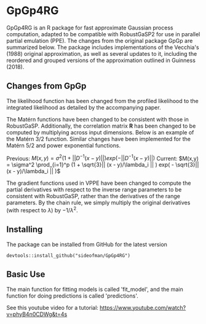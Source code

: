 
# GpGp4RG

GpGp4RG is an R package for fast approximate Gaussian process computation, 
adapted to be compatible with RobustGaSP2 for use in parallel partial emulation (PPE).
The changes from the original package GpGp are summarized below.
The package includes implementations of the Vecchia's (1988) original 
approximation, as well as several updates to it, including the reordered 
and grouped versions of the approximation outlined in Guinness (2018).

## Changes from GpGp

The likelihood function has been changed from the profiled likelihood to
the integrated likelihood as detailed by the accompanying paper.

The Matérn functions have been changed to be consistent with those in RobustGaSP. 
Additionally, the correlation matrix $\mathbf{R}$ has been changed to be computed by 
multiplying across input dimensions. Below is an example of the Matérn 3/2 function.
Similar changes have been implemented for the Matérn 5/2 and power exponential functions.

Previous:
$M(x,y) = \sigma^2 (1 + || D^{-1}(x - y) || ) exp( - || D^{-1}(x - y) || )$
Current:
$M(x,y) = \sigma^2 \prod_{i=1}^p (1 + \sqrt{3}|| (x - y)/\lambda_i || ) exp( - \sqrt{3}|| (x - y)/\lambda_i || )$

The gradient functions used in VPPE have been changed to compute the partial derivatives
with respect to the inverse range parameters to be consistent with RobustGaSP,
rather than the derivatives of the range parameters. By the chain rule, we simply multiply the original
derivatives (with respect to $\lambda$) by $-1/\lambda^2$.

## Installing

The package can be installed from GitHub for the latest version

```{r}
devtools::install_github("sideofman/GpGp4RG")
```

## Basic Use

The main function for fitting models is called 'fit_model', and the
main function for doing predictions is called 'predictions'.

See this youtube video for a tutorial:
https://www.youtube.com/watch?v=phyB4n0CDWg&t=4s
